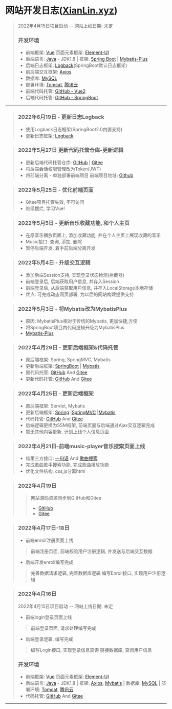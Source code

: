# 网站开发日志([XianLin.xyz](https://www.xianlin.xyz))

> 2022年4月15日项目启动 -- 网站上线日期: 未定
>### 开发环境
> - 前端框架: [Vue](https://cn.vuejs.org/) 页面元素框架: [Element-UI](https://element.eleme.cn/)
> - 后端语言: [Java](https://www.java.com/)  - JDK1.8
    | 框架: [Spring Boot](https://spring.io/projects/spring-boot) | [Mybatis-Plus](https://baomidou.com)
> - 后端日志框架: [Logback](https://logback.qos.ch/)(SpringBoot默认日志框架)
> - 前后端交互框架: [Axios](https://www.axios-http.cn/)
> - 数据库: [MySQL](https://www.mysql.com/)
> - 部署环境: [Tomcat](https://www.apache.org/tomcat/), [腾讯云](https://cloud.tencent.com/)
> - 前端代码托管: [GitHub - Vue2](https://github.com/xianlin520/xian-lin-web-demo-vue2)
> - 后端代码托管: [GitHub - SpringBoot](https://github.com/xianlin520/xian-lin-music-demo-token)
---
> ### 2022年6月19日 - 更新日志Logback
> - 使用Logback日志框架(SpringBoot2.0内置支持)
> - 更新日志框架: [Logback](https://logback.qos.ch/)

> ### 2022年5月27日 更新代码托管仓库-更新逻辑
> - 更新后端代码托管仓库: [GitHub](https://github.com/xianlin520/xian-lin-music-demo-token)
| [Gitee](https://gitee.com/xianlin-i/xian-lin-music-demo-token)
> - 将后端会话权限管理改为Token(JWT)
> - 将前端分离 - 单独部署前端项目 前端项目地址: [Github](https://github.com/xianlin520/xian-lin-web-demo-vue2)

> ### 2022年5月25日 - 优化前端页面
> - Gitee项目托管失效, 不可访问
> - 继续摆烂, 学习Vue!

> ### 2022年5月5日 - 更新音乐收藏功能, 和个人主页
> - 在原音乐播放页面上, 添加收藏功能, 并在个人主页上展现收藏的音乐
> - Music接口: 查询, 添加, 删除
> - 暂停后端开发, 着手前后端分离开发


> ### 2022年5月4日 - 升级交互逻辑
> - 添加后端Session支持, 实现登录状态检测(拦截器)
> - 前端登录后, 后端获取用户信息, 并存入Session
> - 前端登录后, 从后端获取用户信息, 并存入LocalStorage本地存储
> - 优点: 可完成动态网页部署, 为以后的网站构建提供支持

> ### 2022年5月3日 - 将Mybatis改为MybatisPlus
> - 原因: MybatisPlus相对于传统的Mybatis, 更加快捷,方便
> - 将SpringBoot项目内代码逻辑升级为MybatisPlus
> - [Mybatis-Plus](https://baomidou.com)

> ### 2022年4月29日 - 更新后端框架&代码托管
> - 原后端框架: Spring, SpringMVC, Mybatis
> - 更新后端框架: [SpringBoot](https://www.spring.io/projects/spring-boot/) | [Mybatis](https://www.mybatis.org/)
> - 原代码托管: [GitHub](https://github.com/xianlin520/Web-MusicDemo/) And [Gitee](https://gitee.com/xianlin-i/web-music-demo)
> - 更新代码托管: [GitHub](https://github.com/xianlin520/XianLinWebDemo_SpringBoot) And [Gitee](https://gitee.com/xianlin-i/xian-lin-web-demo_-spring-boot)


> ### 2022年4月25日 - 更新后端框架
> - 原后端框架: Servlet, Mybatis
> - 更新后端框架: [Spring](https://www.spring.io/) |[SpringMVC](https://www.spring.io/projects/spring-framework/)
    |[Mybatis](https://www.mybatis.org/)
> - 代码托管: [GitHub](https://github.com/xianlin520/Web-MusicDemo/) And [Gitee](https://gitee.com/xianlin-i/web-music-demo)
> - 后端逻辑更换为SSM框架, 前端页面与后端通过Ajax交互逻辑完成
> - 暂无其他内容更新, 计划上线个人信息页面

> ### 2022年4月21日-前端music-player音乐搜索页面上线
>- 纯第三方接口: [一句话](http://ovooa.com/?action=doc&id=2) And [歌曲搜索](http://ovooa.com/?action=doc&id=9)
>- 完成歌曲歌手搜索功能, 完成歌曲播放功能
>- 优化文件结构, css,js分离html

> ### 2022年4月19日
>> 网站源码资源同步到GitHub和Gitee
>> - [GitHub](https://github.com/xianlin520/Web-MusicDemo/)
>> - [Gitee](https://gitee.com/xianlin-i/web-music-demo)

> ### 2022年4月17日-18日
> - 前端enroll注册页面上线
> > 前端注册页面, 前端校验用户注册逻辑, 并发送与后端交互数据
> - 后端开发enroll编写完成
> > 完善数据请求逻辑, 完善数据库逻辑
> > 编写Enroll接口, 实现用户注册逻辑

> ### 2022年4月16日
>2022年4月15日项目启动 -- 网站上线日期: 未定
> - 前端login登录页面上线
> > 前端登录页面, 请求处理编写完成
> - 后端登录逻辑, 编写完成
> > 编写Login接口, 实现登录信息查询
> > 链接数据库, 查询用户信息
>### 开发环境
> - 前端框架: [Vue](https://cn.vuejs.org/) 页面元素框架: [Element-UI](https://element.eleme.cn/)
> - 后端语言: [Java](https://www.java.com/)  - JDK1.8
    | 框架: [Axios](https://www.npmjs.com/package/axios), [Mybatis](https://www.npmjs.com/package/mybatis-plus)
    | 数据库: [MySQL](https://www.mysql.com/)
    | 部署环境: [Tomcat](https://www.apache.org/tomcat/), [腾讯云](https://cloud.tencent.com/)
> - 代码托管: [GitHub](https://github.com/xianlin520/Web-MusicDemo/) And [Gitee](https://gitee.com/xianlin-i/web-music-demo)
---